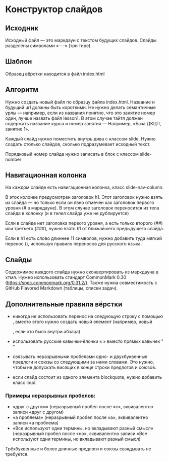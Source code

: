 # Конструктор слайдов

## Исходник

Исходный файл — это маркдаун с текстом будущих слайдов.
Слайды разделены символами «---» (три тире)

## Шаблон

Образец вёрстки находится в файл index.html

## Алгоритм

Нужно создать новый файл по образцу файла index.html. Название и будущий url должны быть короткими. Не нужно делать семантичные урлы — например, если из названия понятно, что это занятие номер один, лучше назвать файл lesson1. В этом случае тайтл должен содержать название курса и номер занятия — Например, «База ДКЦП, занятие 1».

Каждый слайд нужно поместить внутрь дива с классом slide. Нужно создать столько слайдов, сколько подразумевает исходный текст.

Порядковый номер слайда нужно записать в блок с классом slide-number

## Навигационная колонка

На каждом слайде есть навигационная колонка, класс slide-nav-column.

В эток колонке предусмотрен заголовок h1. Этот заголовок нужно взять из слайда — но только если он явно отмечен как заголовок первого уровня (# в маркдауне). В этом случае заголовок переносится из тела слайда в колонку (и в телел слайда уже не дублируется)

Если в слайде нет заголовка первого уровня, а есть только второго (##) или третьего (###), нужно взять h1 от ближайшего предыдущего слайда.

Если в h1 есть слово длиннее 11 символов, нужно добавить туда мягкий перенос (&shy;), используя правило переносов для русского языка.

## Слайды

Содержимое каждого слайда нужно сконвертировать из маркдауна в хтмл. Нужно использовать стандарт CommonMark 0.30 (https://spec.commonmark.org/0.31.2/). Также нужна совместимость с GitHub Flavored Markdown (таблицы, списки задач).

## Дополнительные правила вёрстки

- никогда не использовать перенос на следующую строку с помощью <br>, вместо этого нужно создать новый элемент (например, новый <p>, если это было внутри абзаца)

- использовать русские кавычки-ёлочки « » вместо прямых кавычек " "

- связывать неразрывными пробелами одно- и двухбуквенные предлоги и союзы со следующими за ними словами. Это нужно, чтобы не допускать висящих в конце строки предлогов и союзов.

- если слайд состоит из одного элемента blockquote, нужно добавить класс loud

### Примеры неразрывных пробелов:

- «друг с другом» (неразрывный пробел после «с», эквивалентно записи «друг с&nbsp;другом)
- «а проблема» (неразрывный пробел после «а», эквивалентно записи «а&nbsp;проблема)
- «Все используют одни термины, но вкладывают разный смысл» (неразрывный пробел после «но», эквивалентно записи «Все используют одни термины, но&nbsp;вкладывают разный смысл)

Трёхбуквенные и более длинные предлоги и союзы свзядывать не требуется.
